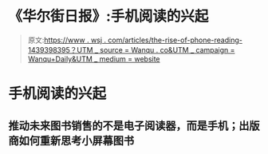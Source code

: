 # 《华尔街日报》:手机阅读的兴起

> 原文:[https://www . wsj . com/articles/the-rise-of-phone-reading-1439398395？UTM _ source = Wanqu . co&UTM _ campaign = Wanqu+Daily&UTM _ medium = website](https://www.wsj.com/articles/the-rise-of-phone-reading-1439398395?utm_source=wanqu.co&utm_campaign=Wanqu+Daily&utm_medium=website)

# 手机阅读的兴起

## 推动未来图书销售的不是电子阅读器，而是手机；出版商如何重新思考小屏幕图书
